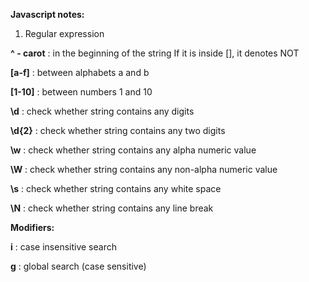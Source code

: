 **Javascript notes:**
1. Regular expression

**^ - carot** : in the beginning of the string
                If it is inside [], it denotes NOT

**[a-f]** : between alphabets a and b

**[1-10]** : between numbers 1 and 10

**\d** : check whether string contains any digits

**\d{2}** : check whether string contains any two digits

**\w** : check whether string contains any alpha numeric value

**\W** : check whether string contains any non-alpha numeric value

**\s** : check whether string contains any white space

**\N** : check whether string contains any line break

**Modifiers:**

**i** : case insensitive search

**g** : global search (case sensitive)